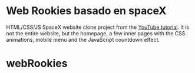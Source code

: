 # Web Rookies basado en spaceX

HTML/CSS/JS SpaceX website clone project from the [YouTube tutorial](https://www.youtube.com/watch?v=wryPX7KSwSc). 
It is not the entire website, but the homepage, a few inner pages with the CSS animations, mobile menu and the JavaScript countdown effect.

# webRookies
